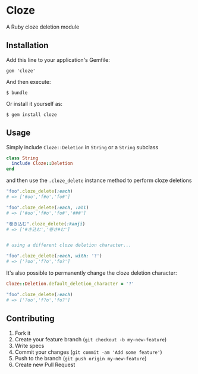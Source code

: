 # Cloze

A Ruby cloze deletion module

## Installation

Add this line to your application's Gemfile:

    gem 'cloze'

And then execute:

    $ bundle

Or install it yourself as:

    $ gem install cloze

## Usage

Simply include `Cloze::Deletion` in `String` or a `String` subclass

```ruby
class String
  include Cloze::Deletion
end
```

and then use the `.cloze_delete` instance method to perform cloze deletions

```ruby
"foo".cloze_delete(:each) 
# => ['#oo','f#o','fo#']

"foo".cloze_delete(:each, :all) 
# => ['#oo','f#o','fo#','###']

"巻き込む".cloze_delete(:kanji) 
# => ['#き込む','巻き#む']


# using a different cloze deletion character...

"foo".cloze_delete(:each, with: '?')
# => ['?oo','f?o','fo?']
```

It's also possible to permanently change the cloze deletion character:

```ruby
Cloze::Deletion.default_deletion_character = '?'

"foo".cloze_delete(:each)
# => ['?oo','f?o','fo?']
```

## Contributing

1. Fork it
2. Create your feature branch (`git checkout -b my-new-feature`)
3. Write specs
4. Commit your changes (`git commit -am 'Add some feature'`)
5. Push to the branch (`git push origin my-new-feature`)
6. Create new Pull Request
